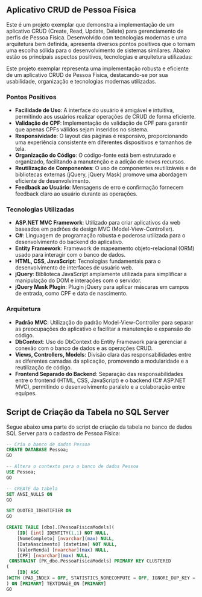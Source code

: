 ## Aplicativo CRUD de Pessoa Física

Este é um projeto exemplar que demonstra a implementação de um aplicativo CRUD (Create, Read, Update, Delete) para gerenciamento de perfis de Pessoa Física. Desenvolvido com tecnologias modernas e uma arquitetura bem definida, apresenta diversos pontos positivos que o tornam uma escolha sólida para o desenvolvimento de sistemas similares. Abaixo estão os principais aspectos positivos, tecnologias e arquitetura utilizadas:

Este projeto exemplar representa uma implementação robusta e eficiente de um aplicativo CRUD de Pessoa Física, destacando-se por sua usabilidade, organização e tecnologias modernas utilizadas.

### Pontos Positivos

- **Facilidade de Uso**: A interface do usuário é amigável e intuitiva, permitindo aos usuários realizar operações de CRUD de forma eficiente.
- **Validação de CPF**: Implementação de validação de CPF para garantir que apenas CPFs válidos sejam inseridos no sistema.
- **Responsividade**: O layout das páginas é responsivo, proporcionando uma experiência consistente em diferentes dispositivos e tamanhos de tela.
- **Organização do Código**: O código-fonte está bem estruturado e organizado, facilitando a manutenção e a adição de novos recursos.
- **Reutilização de Componentes**: O uso de componentes reutilizáveis e de bibliotecas externas (jQuery, jQuery Mask) promove uma abordagem eficiente de desenvolvimento.
- **Feedback ao Usuário**: Mensagens de erro e confirmação fornecem feedback claro ao usuário durante as operações.

### Tecnologias Utilizadas

- **ASP.NET MVC Framework**: Utilizado para criar aplicativos da web baseados em padrões de design MVC (Model-View-Controller).
- **C#**: Linguagem de programação robusta e poderosa utilizada para o desenvolvimento do backend do aplicativo.
- **Entity Framework**: Framework de mapeamento objeto-relacional (ORM) usado para interagir com o banco de dados.
- **HTML, CSS, JavaScript**: Tecnologias fundamentais para o desenvolvimento de interfaces de usuário web.
- **jQuery**: Biblioteca JavaScript amplamente utilizada para simplificar a manipulação do DOM e interações com o servidor.
- **jQuery Mask Plugin**: Plugin jQuery para aplicar máscaras em campos de entrada, como CPF e data de nascimento.

### Arquitetura

- **Padrão MVC**: Utilização do padrão Model-View-Controller para separar as preocupações do aplicativo e facilitar a manutenção e expansão do código.
- **DbContext**: Uso do DbContext do Entity Framework para gerenciar a conexão com o banco de dados e as operações CRUD.
- **Views, Controllers, Models**: Divisão clara das responsabilidades entre as diferentes camadas da aplicação, promovendo a modularidade e a reutilização de código.
- **Frontend Separado do Backend**: Separação das responsabilidades entre o frontend (HTML, CSS, JavaScript) e o backend (C# ASP.NET MVC), permitindo o desenvolvimento paralelo e a colaboração entre equipes.

## Script de Criação da Tabela no SQL Server

Segue abaixo uma parte do script de criação da tabela no banco de dados SQL Server para o cadastro de Pessoa Física:
```sql
-- Cria o banco de dados Pessoa
CREATE DATABASE Pessoa;
GO

-- Altera o contexto para o banco de dados Pessoa
USE Pessoa;
GO

-- CREATE da tabela 
SET ANSI_NULLS ON
GO

SET QUOTED_IDENTIFIER ON
GO

CREATE TABLE [dbo].[PessoaFisicaModels](
	[ID] [int] IDENTITY(1,1) NOT NULL,
	[NomeCompleto] [nvarchar](max) NULL,
	[DataNascimento] [datetime] NOT NULL,
	[ValorRenda] [nvarchar](max) NULL,
	[CPF] [nvarchar](max) NULL,
 CONSTRAINT [PK_dbo.PessoaFisicaModels] PRIMARY KEY CLUSTERED 
(
	[ID] ASC
)WITH (PAD_INDEX = OFF, STATISTICS_NORECOMPUTE = OFF, IGNORE_DUP_KEY = OFF, ALLOW_ROW_LOCKS = ON, ALLOW_PAGE_LOCKS = ON, OPTIMIZE_FOR_SEQUENTIAL_KEY = OFF) ON [PRIMARY]
) ON [PRIMARY] TEXTIMAGE_ON [PRIMARY]
GO
